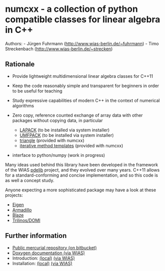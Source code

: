 numcxx - a collection of python compatible classes for linear algebra in C++
======================================================================
Authors: 
    - Jürgen Fuhrmann (http://www.wias-berlin.de/~fuhrmann)
    - Timo Streckenbach (http://www.wias-berlin.de/~strecken)

## Rationale

- Provide  lightweight  multidimensional  linear algebra  classes  for
  C++11

- Keep the  code reasonably  simple and  transparent for  beginners in
  order to be useful for teaching

- Study expressive capabilities of modern C++ in the context of numerical
  algorithms

- Zero copy,  reference  counted exchange  of  array  data with  other
  packages without copying data, in particular
  - [LAPACK](http://www.netlib.org/lapack/) (to be installed via system installer)
  - [UMFPACK](http://faculty.cse.tamu.edu/davis/suitesparse.html) (to be installed via system installer)
  - [triangle](https://www.cs.cmu.edu/~quake/triangle.html) (provided with numcxx)
  - [iterative method templates](http://www.netlib.org/templates/cpp/) (provided with numcxx)

- interface to python/numpy (work in progress)


Many  ideas  used behind  this  library  have  been developed  in  the
framework of  the WIAS  [pdelib](http://pdelib.org) project,  and they
evolved over many  years.  C++11 allows for  a standard-conforming and
concise implementation, and so this code is as well a concept study.

Anyone  expecting a more  sophisticated package  may have  a look  at these
projects:

- [Eigen](http://eigen.tuxfamily.org)
- [Armadillo](http://arma.sourceforge.net/)
- [Blaze](https://bitbucket.org/blaze-lib/blaze/overview)
- [Trilinos/DOMI](https://trilinos.org/packages/domi)

## Further information
 - [Public mercurial repository (on bitbucket)](https://bitbucket.org/j-fu/numcxx)
 - [Doxygen documentation (via WIAS)](http://www.wias-berlin.de/people/fuhrmann/numcxx/html/index.html)
 - Introduction: [(local)](intro.md) [(via WIAS)](http://www.wias-berlin.de/people/fuhrmann/numcxx/html/md_doc_intro.html) 
 - Installation: [(local)](installation.md) [(via WIAS)](http://www.wias-berlin.de/people/fuhrmann/numcxx/html/md_doc_installation.html) 

